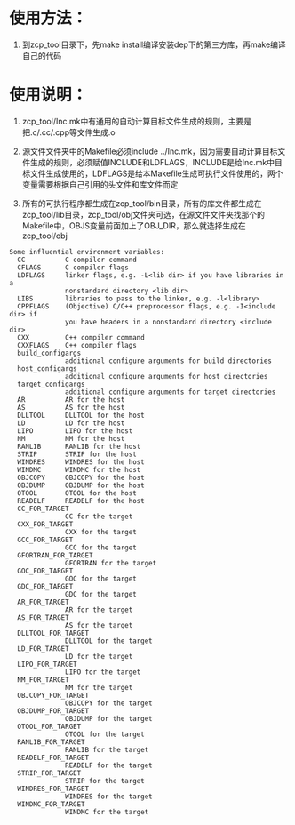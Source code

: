 # 使用方法：
1. 到zcp_tool目录下，先make install编译安装dep下的第三方库，再make编译自己的代码

# 使用说明：
1. zcp_tool/Inc.mk中有通用的自动计算目标文件生成的规则，主要是把.c/.cc/.cpp等文件生成.o

2. 源文件文件夹中的Makefile必须include ../Inc.mk，因为需要自动计算目标文件生成的规则，必须赋值INCLUDE和LDFLAGS，INCLUDE是给Inc.mk中目标文件生成使用的，LDFLAGS是给本Makefile生成可执行文件使用的，两个变量需要根据自己引用的头文件和库文件而定

3. 所有的可执行程序都生成在zcp_tool/bin目录，所有的库文件都生成在zcp_tool/lib目录，zcp_tool/obj文件夹可选，在源文件文件夹找那个的Makefile中，OBJS变量前面加上了OBJ_DIR，那么就选择生成在zcp_tool/obj

```
Some influential environment variables:
  CC          C compiler command
  CFLAGS      C compiler flags
  LDFLAGS     linker flags, e.g. -L<lib dir> if you have libraries in a
              nonstandard directory <lib dir>
  LIBS        libraries to pass to the linker, e.g. -l<library>
  CPPFLAGS    (Objective) C/C++ preprocessor flags, e.g. -I<include dir> if
              you have headers in a nonstandard directory <include dir>
  CXX         C++ compiler command
  CXXFLAGS    C++ compiler flags
  build_configargs
              additional configure arguments for build directories
  host_configargs
              additional configure arguments for host directories
  target_configargs
              additional configure arguments for target directories
  AR          AR for the host
  AS          AS for the host
  DLLTOOL     DLLTOOL for the host
  LD          LD for the host
  LIPO        LIPO for the host
  NM          NM for the host
  RANLIB      RANLIB for the host
  STRIP       STRIP for the host
  WINDRES     WINDRES for the host
  WINDMC      WINDMC for the host
  OBJCOPY     OBJCOPY for the host
  OBJDUMP     OBJDUMP for the host
  OTOOL       OTOOL for the host
  READELF     READELF for the host
  CC_FOR_TARGET
              CC for the target
  CXX_FOR_TARGET
              CXX for the target
  GCC_FOR_TARGET
              GCC for the target
  GFORTRAN_FOR_TARGET
              GFORTRAN for the target
  GOC_FOR_TARGET
              GOC for the target
  GDC_FOR_TARGET
              GDC for the target
  AR_FOR_TARGET
              AR for the target
  AS_FOR_TARGET
              AS for the target
  DLLTOOL_FOR_TARGET
              DLLTOOL for the target
  LD_FOR_TARGET
              LD for the target
  LIPO_FOR_TARGET
              LIPO for the target
  NM_FOR_TARGET
              NM for the target
  OBJCOPY_FOR_TARGET
              OBJCOPY for the target
  OBJDUMP_FOR_TARGET
              OBJDUMP for the target
  OTOOL_FOR_TARGET
              OTOOL for the target
  RANLIB_FOR_TARGET
              RANLIB for the target
  READELF_FOR_TARGET
              READELF for the target
  STRIP_FOR_TARGET
              STRIP for the target
  WINDRES_FOR_TARGET
              WINDRES for the target
  WINDMC_FOR_TARGET
              WINDMC for the target
```